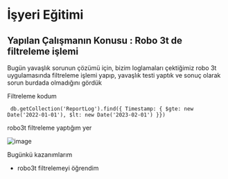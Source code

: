 # İşyeri Eğitimi


## Yapılan Çalışmanın Konusu :  Robo 3t de filtreleme işlemi 
Bugün yavaşlık sorunun çözümü için, bizim loglamaları çektiğimiz robo 3t uygulamasında filtreleme işlemi yapıp, yavaşlık testi yaptık ve sonuç olarak sorun burdada olmadığını gördük 



Filtreleme kodum

     db.getCollection('ReportLog').find({ Timestamp: { $gte: new Date('2022-01-01'), $lt: new Date('2023-02-01') }})


robo3t filtreleme yaptığım yer

 
![image](https://user-images.githubusercontent.com/65457096/231389590-f5d71288-87ab-42d5-b85f-44ed0fb7e6f0.png)





Bugünkü kazanımlarım
-	robo3t filtrelemeyi öğrendim
































 	







 





